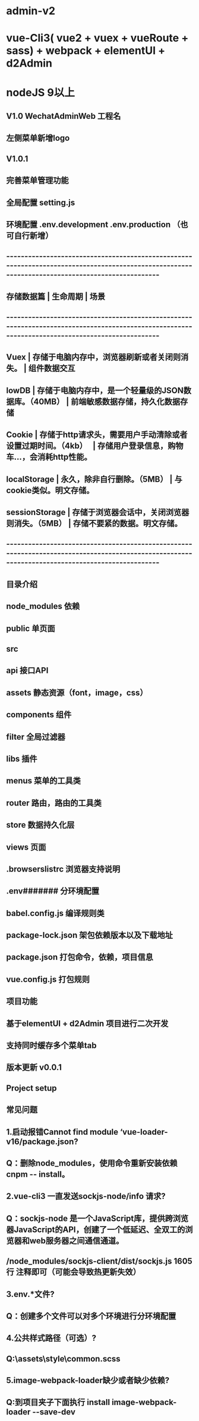 # admin-v2
# vue-Cli3( vue2 + vuex + vueRoute + sass) + webpack + elementUI + d2Admin
# nodeJS 9以上

## V1.0 WechatAdminWeb 工程名
## 左侧菜单新增logo
## V1.0.1 
## 完善菜单管理功能

## 全局配置 setting.js
## 环境配置 .env.development .env.production （也可自行新增）

## ------------------------------------------------------------------------------------------------------------------------------------------------
## 存储数据篇              |                    生命周期                                  |                     场景
## ------------------------------------------------------------------------------------------------------------------------------------------------
## Vuex                    | 存储于电脑内存中，浏览器刷新或者关闭则消失。                  |        组件数据交互
## lowDB                   | 存储于电脑内存中，是一个轻量级的JSON数据库。（40MB）          |        前端敏感数据存储，持久化数据存储
## Cookie                  | 存储于http请求头，需要用户手动清除或者设置过期时间。（4kb）   |        存储用户登录信息，购物车...，会消耗http性能。         
## localStorage            | 永久，除非自行删除。（5MB）                                   |        与cookie类似。明文存储。
## sessionStorage          | 存储于浏览器会话中，关闭浏览器则消失。（5MB）                 |        存储不要紧的数据。明文存储。
## ------------------------------------------------------------------------------------------------------------------------------------------------

## 目录介绍
## node_modules 依赖
## public 单页面
## src
##  api 接口API
##  assets 静态资源（font，image，css）
##  components 组件
##  filter 全局过滤器
##  libs 插件
##  menus 菜单的工具类
##  router 路由，路由的工具类
##  store 数据持久化层
##  views 页面
##  .browserslistrc 浏览器支持说明
##  .env####### 分环境配置
##  babel.config.js 编译规则类
##  package-lock.json 架包依赖版本以及下载地址
##  package.json 打包命令，依赖，项目信息
##  vue.config.js  打包规则

## 项目功能
## 基于elementUI + d2Admin 项目进行二次开发
## 支持同时缓存多个菜单tab

## 版本更新 v0.0.1

## Project setup
## 常见问题
## 1.启动报错Cannot find module ‘vue-loader-v16/package.json?
## Q：删除node_modules，使用命令重新安装依赖cnpm -- install。
##
## 2.vue-cli3 一直发送sockjs-node/info 请求?
## Q：sockjs-node 是一个JavaScript库，提供跨浏览器JavaScript的API，创建了一个低延迟、全双工的浏览器和web服务器之间通信通道。 
## /node_modules/sockjs-client/dist/sockjs.js  1605行  注释即可（可能会导致热更新失效）
##
## 3.env.*文件?
## Q：创建多个文件可以对多个环境进行分环境配置
## 
## 4.公共样式路径（可选）?
## Q:\assets\style\common.scss
## 
## 5.image-webpack-loader缺少或者缺少依赖?
## Q:到项目夹子下面执行 install image-webpack-loader --save-dev